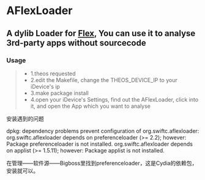 # AFlexLoader

## A dylib Loader for [Flex](https://github.com/Flipboard/FLEX), You can use it to analyse 3rd-party apps without sourcecode

### Usage

> * 1.theos requested
> * 2.edit the Makefile, change the THEOS_DEVICE_IP to your iDevice's ip
> * 3.make package install
> * 4.open your iDevice's Settings, find out the AFlexLoader, click into it, and open the App which you want to analyse

安装遇到的问题

dpkg: dependency problems prevent configuration of org.swiftc.aflexloader:
 org.swiftc.aflexloader depends on preferenceloader (>= 2.2); however:
  Package preferenceloader is not installed.
 org.swiftc.aflexloader depends on applist (>= 1.5.11); however:
  Package applist is not installed.

在管理——软件源——Bigboss里找到preferenceloader，这是Cydia的依赖包，安装就可以。
